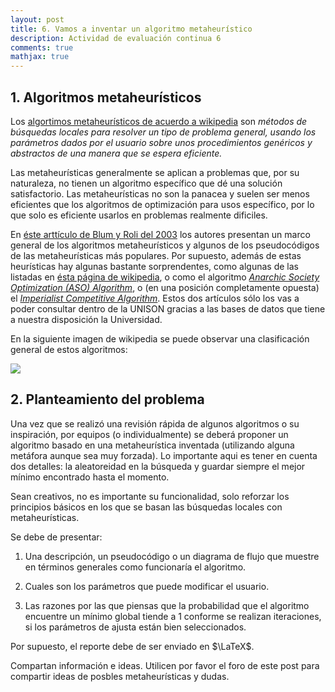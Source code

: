 ```yaml
---
layout: post
title: 6. Vamos a inventar un algoritmo metaheurístico
description: Actividad de evaluación continua 6
comments: true
mathjax: true
---
```


## 1. Algoritmos metaheurísticos

Los [algortimos metaheurísticos de acuerdo a wikipedia]() son *métodos de búsquedas locales para resolver un tipo de problema general, usando los parámetros dados por el usuario sobre unos procedimientos genéricos y abstractos de una manera que se espera eficiente.*  

Las metaheurísticas generalmente se aplican a problemas que, por su naturaleza, no tienen un algoritmo específico que dé una solución satisfactorio. Las metaheurísticas no son la panacea y suelen ser menos eficientes que los algoritmos de optimización para usos específico, por lo que solo es eficiente usarlos en problemas realmente dificiles.

En [éste arttículo de Blum y Roli del 2003](https://www.iiia.csic.es/~christian.blum/downloads/blum_roli_2003.pdf) los autores presentan un marco general de los algoritmos metaheurísticos y algunos de los pseudocódigos de las metaheurísticas más populares. Por supuesto, además de estas heurísticas hay algunas bastante sorprendentes, como algunas de las listadas en [ésta página de wikipedia](https://en.wikipedia.org/wiki/List_of_metaphor-based_metaheuristics), o como el algoritmo [*Anarchic Society Optimization (ASO) Algorithm*](https://link.springer.com/chapter/10.1007/978-981-10-5221-7_4), o (en una posición completamente opuesta) el [*Imperialist Competitive Algorithm*](https://www.sciencedirect.com/science/article/pii/S1568494614003895?via%3Dihub). Estos dos artículos sólo los vas a poder consultar dentro de la UNISON gracias a las bases de datos que tiene a nuestra disposición la Universidad.


En la siguiente imagen de wikipedia se puede observar una clasificación general de estos algoritmos:

![](https://upload.wikimedia.org/wikipedia/commons/2/26/Metaheur%C3%ADsticas_clasificación.png)


## 2. Planteamiento del problema

Una vez que se realizó una revisión rápida de algunos algoritmos o su inspiración, por equipos (o individualmente) se deberá proponer un algoritmo basado en una metaheurística inventada (utilizando alguna metáfora aunque sea muy forzada). Lo importante aqui es tener en cuenta dos detalles: la aleatoreidad en la búsqueda y guardar siempre el mejor mínimo encontrado hasta el momento. 

Sean creativos, no es importante su funcionalidad, solo reforzar los principios básicos en los que se basan las búsquedas locales con metaheurísticas.

Se debe de presentar: 

1. Una descripción, un pseudocódigo o un diagrama de flujo que muestre en términos generales como funcionaría el algoritmo. 

2. Cuales son los parámetros que puede modificar el usuario.

3. Las razones por las que piensas que la probabilidad que el algoritmo encuentre un mínimo global tiende a 1 conforme se realizan iteraciones, si los parámetros de ajusta están bien seleccionados. 

Por supuesto, el reporte debe de ser enviado en $\LaTeX$.

Compartan información e ideas. Utilicen por favor el foro de este post para compartir ideas de posbles metaheurísticas y dudas.

